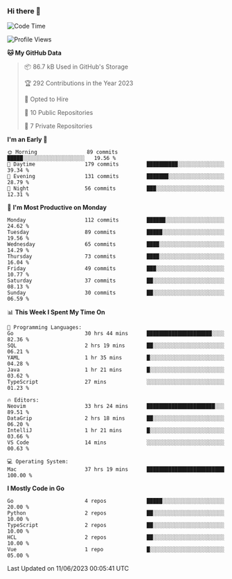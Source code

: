 ### Hi there 👋
<!--![visitors](https://visitor-badge.glitch.me/badge?page_id=d0zingcat)-->
<!--
**d0zingcat/d0zingcat** is a ✨ _special_ ✨ repository because its `README.md` (this file) appears on your GitHub profile.

Here are some ideas to get you started:

- 🔭 I’m currently working on ...
- 🌱 I’m currently learning ...
- 👯 I’m looking to collaborate on ...
- 🤔 I’m looking for help with ...
- 💬 Ask me about ...
- 📫 How to reach me: ...
- 😄 Pronouns: ...
- ⚡ Fun fact: ...
-->
<!--START_SECTION:waka-->
![Code Time](http://img.shields.io/badge/Code%20Time-2%2C714%20hrs%2029%20mins-blue)

![Profile Views](http://img.shields.io/badge/Profile%20Views-0-blue)

**🐱 My GitHub Data** 

> 📦 86.7 kB Used in GitHub's Storage 
 > 
> 🏆 292 Contributions in the Year 2023
 > 
> 💼 Opted to Hire
 > 
> 📜 10 Public Repositories 
 > 
> 🔑 7 Private Repositories 
 > 
**I'm an Early 🐤** 

```text
🌞 Morning                89 commits          █████░░░░░░░░░░░░░░░░░░░░   19.56 % 
🌆 Daytime                179 commits         ██████████░░░░░░░░░░░░░░░   39.34 % 
🌃 Evening                131 commits         ███████░░░░░░░░░░░░░░░░░░   28.79 % 
🌙 Night                  56 commits          ███░░░░░░░░░░░░░░░░░░░░░░   12.31 % 
```
📅 **I'm Most Productive on Monday** 

```text
Monday                   112 commits         ██████░░░░░░░░░░░░░░░░░░░   24.62 % 
Tuesday                  89 commits          █████░░░░░░░░░░░░░░░░░░░░   19.56 % 
Wednesday                65 commits          ████░░░░░░░░░░░░░░░░░░░░░   14.29 % 
Thursday                 73 commits          ████░░░░░░░░░░░░░░░░░░░░░   16.04 % 
Friday                   49 commits          ███░░░░░░░░░░░░░░░░░░░░░░   10.77 % 
Saturday                 37 commits          ██░░░░░░░░░░░░░░░░░░░░░░░   08.13 % 
Sunday                   30 commits          ██░░░░░░░░░░░░░░░░░░░░░░░   06.59 % 
```


📊 **This Week I Spent My Time On** 

```text
💬 Programming Languages: 
Go                       30 hrs 44 mins      █████████████████████░░░░   82.36 % 
SQL                      2 hrs 19 mins       ██░░░░░░░░░░░░░░░░░░░░░░░   06.21 % 
YAML                     1 hr 35 mins        █░░░░░░░░░░░░░░░░░░░░░░░░   04.28 % 
Java                     1 hr 21 mins        █░░░░░░░░░░░░░░░░░░░░░░░░   03.62 % 
TypeScript               27 mins             ░░░░░░░░░░░░░░░░░░░░░░░░░   01.23 % 

🔥 Editors: 
Neovim                   33 hrs 24 mins      ██████████████████████░░░   89.51 % 
DataGrip                 2 hrs 18 mins       ██░░░░░░░░░░░░░░░░░░░░░░░   06.20 % 
IntelliJ                 1 hr 21 mins        █░░░░░░░░░░░░░░░░░░░░░░░░   03.66 % 
VS Code                  14 mins             ░░░░░░░░░░░░░░░░░░░░░░░░░   00.63 % 

💻 Operating System: 
Mac                      37 hrs 19 mins      █████████████████████████   100.00 % 
```

**I Mostly Code in Go** 

```text
Go                       4 repos             █████░░░░░░░░░░░░░░░░░░░░   20.00 % 
Python                   2 repos             ██░░░░░░░░░░░░░░░░░░░░░░░   10.00 % 
TypeScript               2 repos             ██░░░░░░░░░░░░░░░░░░░░░░░   10.00 % 
HCL                      2 repos             ██░░░░░░░░░░░░░░░░░░░░░░░   10.00 % 
Vue                      1 repo              █░░░░░░░░░░░░░░░░░░░░░░░░   05.00 % 
```




 Last Updated on 11/06/2023 00:05:41 UTC
<!--END_SECTION:waka-->

